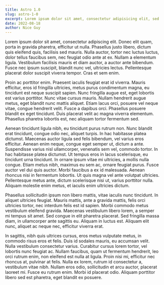 ```yaml
---
title: Astro 1.0
slug: astro-1-0
excerpt: Lorem ipsum dolor sit amet, consectetur adipisicing elit, sed do eiusmod tempor incididunt ut labore et dolore magna aliqua. Ut enim ad minim veniam, quis nostrud exercitation ullamco laboris nisi ut aliquip ex ea commodo consequat. Duis aute irure dolor in reprehenderit in voluptate velit esse cillum dolore eu fugiat nulla pariatur. Excepteur sint occaecat cupidatat non proident, sunt in culpa qui officia deserunt mollit anim id est laborum.
date: 2022-08-18
author: Nice Guy
---
```


Lorem ipsum dolor sit amet, consectetur adipiscing elit. Donec elit quam, porta in gravida pharetra, efficitur ut nulla. Phasellus justo libero, dictum quis eleifend quis, facilisis sed mauris. Nulla auctor, tortor nec luctus luctus, dolor tellus faucibus sem, nec feugiat odio ante at ex. Nullam a elementum ligula. Vestibulum facilisis mauris et diam auctor, a auctor ante bibendum. Fusce nec ipsum suscipit, blandit nunc vel, ultricies lectus. Pellentesque placerat dolor suscipit viverra tempor. Cras et sem enim.

Proin ac porttitor enim. Praesent iaculis feugiat erat id viverra. Mauris efficitur, eros id fringilla ultricies, metus purus condimentum magna, eu tincidunt est neque suscipit sapien. Nunc fringilla augue est, eget lobortis est varius porttitor. Nunc vitae cursus mauris. Nullam hendrerit augue metus, eget blandit nunc mattis aliquet. Etiam lacus orci, posuere vel neque vitae, congue hendrerit velit. Fusce a dapibus orci. Phasellus posuere blandit ex eget tincidunt. Duis placerat velit ac magna viverra elementum. Phasellus pharetra lobortis est, nec aliquam tortor fermentum sed.

Aenean tincidunt ligula nibh, eu tincidunt purus rutrum non. Nunc blandit erat tincidunt, congue odio nec, aliquet turpis. In hac habitasse platea dictumst. Maecenas auctor ligula sed felis bibendum, vel varius eros efficitur. Aenean enim neque, congue eget semper ut, dictum a ante. Suspendisse varius nisl ullamcorper, venenatis sem vel, commodo tortor. In hac habitasse platea dictumst. Ut tempus eros in lacus scelerisque, eu tincidunt urna tincidunt. In ornare ipsum vitae mi ultricies, a mollis nulla congue. Etiam metus nibh, maximus eu sem ac, ornare feugiat purus. Fusce auctor vel dui quis auctor. Morbi faucibus a ex id malesuada. Aenean rhoncus nisi in fermentum lobortis. Ut quis magna vel ante volutpat ultricies. Pellentesque metus ante, dictum scelerisque nisi ut, varius porttitor nulla. Aliquam molestie enim metus, et iaculis enim ultricies dictum.

Phasellus sollicitudin ipsum non libero mattis, vitae iaculis nunc tincidunt. In aliquet ultricies feugiat. Mauris mattis, ante a gravida mattis, felis orci ultricies tortor, nec interdum felis est id sapien. Morbi commodo metus vestibulum eleifend gravida. Maecenas vestibulum libero lorem, a semper mi tempus sit amet. Sed congue in elit pharetra placerat. Sed fringilla massa diam, in ullamcorper ante sagittis eu. Aliquam in luctus est. Aliquam elit nunc, aliquet ac neque nec, efficitur viverra erat.

In sagittis, nibh quis ultrices cursus, eros metus vulputate metus, in commodo risus eros et felis. Duis id sodales mauris, eu accumsan velit. Nulla vestibulum consectetur varius. Curabitur cursus lorem tortor, vel lobortis nunc feugiat ac. Nullam faucibus, quam ut fermentum hendrerit, leo orci rutrum enim, non eleifend est nulla at ligula. Proin nisi mi, efficitur nec rhoncus at, pulvinar at felis. Nulla ex lorem, rutrum id consectetur a, vestibulum vitae nibh. Nullam eros odio, sollicitudin et arcu auctor, placerat laoreet mi. Fusce eu rutrum enim. Morbi id placerat odio. Aliquam porttitor libero sed est pharetra, eget blandit ex posuere.
